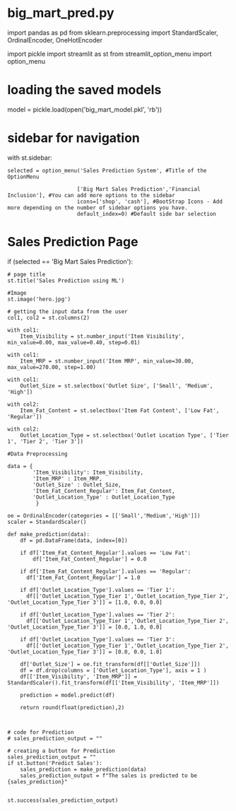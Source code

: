 # big_mart_pred.py
import pandas as pd
from sklearn.preprocessing import StandardScaler, OrdinalEncoder, OneHotEncoder


import pickle
import streamlit as st
from streamlit_option_menu import option_menu


# loading the saved models
model = pickle.load(open('big_mart_model.pkl', 'rb'))


# sidebar for navigation
with st.sidebar:
    
    selected = option_menu('Sales Prediction System', #Title of the OptionMenu
                          
                          ['Big Mart Sales Prediction','Financial Inclusion'], #You can add more options to the sidebar
                          icons=['shop', 'cash'], #BootStrap Icons - Add more depending on the number of sidebar options you have.
                          default_index=0) #Default side bar selection
    
    
# Sales Prediction Page
if (selected == 'Big Mart Sales Prediction'):
    
    # page title
    st.title('Sales Prediction using ML')
    
    #Image
    st.image('hero.jpg')
    
    # getting the input data from the user
    col1, col2 = st.columns(2)
    
    with col1:
        Item_Visibility = st.number_input('Item Visibility', min_value=0.00, max_value=0.40, step=0.01)

    with col1:
        Item_MRP = st.number_input('Item MRP', min_value=30.00, max_value=270.00, step=1.00)

    with col1:
        Outlet_Size = st.selectbox('Outlet Size', ['Small', 'Medium', 'High'])

    with col2:
        Item_Fat_Content = st.selectbox('Item Fat Content', ['Low Fat', 'Regular'])

    with col2:
        Outlet_Location_Type = st.selectbox('Outlet Location Type', ['Tier 1', 'Tier 2', 'Tier 3'])
    
    #Data Preprocessing
        
    data = {
            'Item_Visibility': Item_Visibility,
            'Item_MRP' : Item_MRP,
            'Outlet_Size' : Outlet_Size,
            'Item_Fat_Content_Regular': Item_Fat_Content,
            'Outlet_Location_Type' : Outlet_Location_Type
             }
    
    oe = OrdinalEncoder(categories = [['Small','Medium','High']])
    scaler = StandardScaler()
    
    def make_prediction(data):
        df = pd.DataFrame(data, index=[0])
        
        if df['Item_Fat_Content_Regular'].values == 'Low Fat':
            df['Item_Fat_Content_Regular'] = 0.0
  
        if df['Item_Fat_Content_Regular'].values == 'Regular':
          df['Item_Fat_Content_Regular'] = 1.0

        if df['Outlet_Location_Type'].values == 'Tier 1':
          df[['Outlet_Location_Type_Tier 1','Outlet_Location_Type_Tier 2', 'Outlet_Location_Type_Tier 3']] = [1.0, 0.0, 0.0]

        if df['Outlet_Location_Type'].values == 'Tier 2':
          df[['Outlet_Location_Type_Tier 1','Outlet_Location_Type_Tier 2', 'Outlet_Location_Type_Tier 3']] = [0.0, 1.0, 0.0]

        if df['Outlet_Location_Type'].values == 'Tier 3':
          df[['Outlet_Location_Type_Tier 1','Outlet_Location_Type_Tier 2', 'Outlet_Location_Type_Tier 3']] = [0.0, 0.0, 1.0]
        
        df['Outlet_Size'] = oe.fit_transform(df[['Outlet_Size']])
        df = df.drop(columns = ['Outlet_Location_Type'], axis = 1 )
        df[['Item_Visibility', 'Item_MRP']] = StandardScaler().fit_transform(df[['Item_Visibility', 'Item_MRP']])
        
        prediction = model.predict(df)
        
        return round(float(prediction),2)
        

    
    # code for Prediction
    # sales_prediction_output = ""
    
    # creating a button for Prediction
    sales_prediction_output = ""
    if st.button('Predict Sales'):
        sales_prediction = make_prediction(data)
        sales_prediction_output = f"The sales is predicted to be {sales_prediction}"

        
    st.success(sales_prediction_output)
